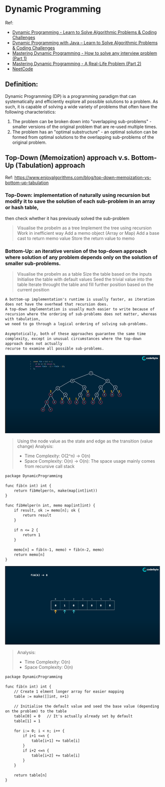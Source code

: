 # Dynamic Programming
Ref:
- [Dynamic Programming - Learn to Solve Algorithmic Problems & Coding Challenges](https://www.youtube.com/watch?v=oBt53YbR9Kk)
- [Dynamic Programming with Java – Learn to Solve Algorithmic Problems & Coding Challenges](youtube.com/watch?v=oFkDldu3C_4)
- [Mastering Dynamic Programming - How to solve any interview problem (Part 1)](https://www.youtube.com/watch?v=Hdr64lKQ3e4)
- [Mastering Dynamic Programming - A Real-Life Problem (Part 2)](https://www.youtube.com/watch?v=rE5h11FwiVw)
- [NeetCode](https://www.youtube.com/playlist?list=PLot-Xpze53lcvx_tjrr_m2lgD2NsRHlNO)

## Definition:
Dynamic Programming (DP) is a programming paradigm that can systematically and efficiently explore all possible solutions to a problem. As such, it is capable of
solving a wide variety of problems that often have the following characteristics:
1. The problem can be broken down into "overlapping sub-problems" - smaller versions of the original problem that are re-used multiple times.
2. The problem has an "optimal substructure" - an optimal solution can be formed from optimal solutions to the overlapping sub-problems of the original problem.

## Top-Down (Memoization) approach v.s. Bottom-Up (Tabulation) approach
Ref: https://www.enjoyalgorithms.com/blog/top-down-memoization-vs-bottom-up-tabulation
### Top-Down: implementation of naturally using recursion but modify it to save the solution of each sub-problem in an array or hash table,
then check whether it has previously solved the sub-problem
> Visualise the probelm as a tree
> Implement the tree using recursion
> Work in inefficient way
> Add a memo object (Array or Map)
> Add a base cast to return memo value
> Store the return value to memo
### Bottom-Up: an iterative version of the top-down approach where solution of any problem depends only on the solution of smaller sub-problems.
> Visualise the probelm as a table
> Size the table based on the inputs
> Initialise the table with default values
> Seed the trivial value into the table
> Iterate throught the table and fill further position based on the current position

``` Summary
A bottom-up implementation's runtime is usually faster, as iteration does not have the overhead that recursion does.
A top-down implementation is usually much easier to write because of recursion where the ordering of sub-problems does not matter, whereas with tabulation,
we need to go through a logical ordering of solving sub-problems.

Asymptotically, both of these approaches guarantee the same time complexity, except in unusual circumstances where the top-down approach does not actually
recurse to examine all possible sub-problems.
```

![Fibonacci sequence with DP - Memorisation](./pics/fib-Memorisation.png)
> Using the node value as the state and edge as the transition (value change)
> Analysis:
> - Time Complexity: O(2^n) -> O(n)
> - Space Complexity: O(n) -> O(n): The space usage mainly comes from recursive call stack
```Golang
package DynamicProgramming

func fib(n int) int {
    return fibHelper(n, make(map[int]int))
}

func fibHelper(n int, memo map[int]int) {
    if result, ok := memo[n]; ok {
        return result
    }
    
    if n <= 2 {
        return 1
    }

    memo[n] = fib(n-1, memo) + fib(n-2, memo)
    return memo[n]
}
```
![Fibonacci sequence with DP - Tabulation](./pics/fib-Tabulation.png)
> Analysis:
> - Time Complexity: O(n)
> - Space Complexity: O(n)
```Golang
package DynamicProgramming

func fib(n int) int {
    // Create 1 elment longer array for easier mapping
    table := make([]int, n+1)

    // Initialise the default value and seed the base value (depending on the problem) to the table
    table[0] = 0   // It's actually already set by default
    table[1] = 1

    for i:= 0; i < n; i++ {
        if i+1 <=n {
            table[i+1] += table[i]
        }
        if i+2 <=n {
            table[i+2] += table[i]
        }
    }

    return table[n]
}
```

